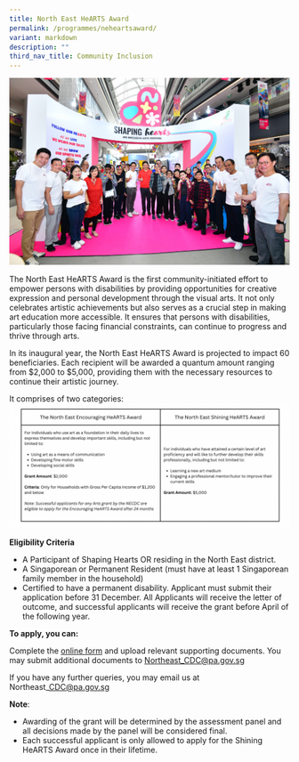 ```yaml
---
title: North East HeARTS Award
permalink: /programmes/neheartsaward/
variant: markdown
description: ""
third_nav_title: Community Inclusion
---
```

![](/images/R85_5236.jpg)

The North East HeARTS Award is the first community-initiated effort to empower persons with disabilities by providing opportunities for creative expression and personal development through the visual arts. It not only celebrates artistic achievements but also serves as a crucial step in making art education more accessible. It ensures that persons with disabilities, particularly those facing financial constraints, can continue to progress and thrive through arts.

In its inaugural year, the North East HeARTS Award is projected to impact 60 beneficiaries. Each recipient will be awarded a quantum amount ranging from $2,000 to $5,000, providing them with the necessary resources to continue their artistic journey.

It comprises of two categories:  
![](/images/The_North_East_HeARTS_Award__1__FINAL.png)

**Eligibility Criteria** 

* A Participant of Shaping Hearts OR residing in the North East district. 
* A Singaporean or Permanent Resident (must have at least 1 Singaporean family member in the household) 
* Certified to have a permanent disability. Applicant must submit their application before 31 December. All Applicants will receive the letter of outcome, and successful applicants will receive the grant before April of the following year.

**To apply, you can:**

Complete the [online form](https://form.gov.sg/651d445d1e31570012bb6ac5) and upload relevant supporting documents. You may submit additional documents to [Northeast_CDC@pa.gov.sg](mailto:Northeast_CDC@pa.gov.sg)

If you have any further queries, you may email us at Northeast\_CDC@pa.gov.sg

**Note**: 

*   Awarding of the grant will be determined by the assessment panel and all decisions made by the panel will be considered final. 
*   Each successful applicant is only allowed to apply for the Shining HeARTS Award once in their lifetime.
